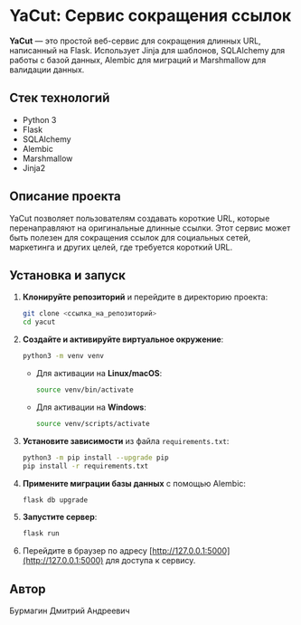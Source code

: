 # YaCut: Сервис сокращения ссылок

**YaCut** — это простой веб-сервис для сокращения длинных URL, написанный на Flask. Использует Jinja для шаблонов, SQLAlchemy для работы с базой данных, Alembic для миграций и Marshmallow для валидации данных.

## Стек технологий
- Python 3
- Flask
- SQLAlchemy
- Alembic
- Marshmallow
- Jinja2

## Описание проекта
YaCut позволяет пользователям создавать короткие URL, которые перенаправляют на оригинальные длинные ссылки. Этот сервис может быть полезен для сокращения ссылок для социальных сетей, маркетинга и других целей, где требуется короткий URL.

## Установка и запуск

1. **Клонируйте репозиторий** и перейдите в директорию проекта:
    ```bash
    git clone <ссылка_на_репозиторий>
    cd yacut
    ```

2. **Создайте и активируйте виртуальное окружение**:
    ```bash
    python3 -m venv venv
    ```

    - Для активации на **Linux/macOS**:
        ```bash
        source venv/bin/activate
        ```

    - Для активации на **Windows**:
        ```bash
        source venv/scripts/activate
        ```

3. **Установите зависимости** из файла `requirements.txt`:
    ```bash
    python3 -m pip install --upgrade pip
    pip install -r requirements.txt
    ```

4. **Примените миграции базы данных** с помощью Alembic:
    ```bash
    flask db upgrade
    ```

5. **Запустите сервер**:
    ```bash
    flask run
    ```

6. Перейдите в браузер по адресу [http://127.0.0.1:5000](http://127.0.0.1:5000) для доступа к сервису.

## Автор
Бурмагин Дмитрий Андреевич
